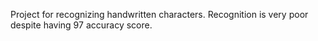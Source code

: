 Project for recognizing handwritten characters.
Recognition is very poor despite having 97 accuracy score.